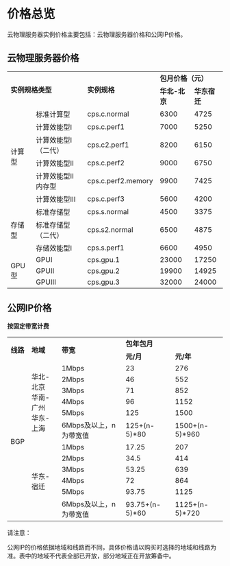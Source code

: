 # 价格总览

云物理服务器实例价格主要包括：云物理服务器价格和公网IP价格。

## 云物理服务器价格


<table>
    <tr>
        <td rowspan="2" colspan="2" ><B>实例规格类型</B></td> 
        <td rowspan="2" colspan="1"><B>实例规格</B></td> 
	    <td colspan="2"><B>包月价格（元）</B></td>
	    <tr>
		<td><B>华北-北京</B></td>
                <td><B>华东宿迁</B></td>
            </tr>
   </tr>
    <tr>   
        <td rowspan="6">计算型</td>
		<td >标准计算型</td>
		<td >cps.c.normal</td>
		<td >6300</td>
	        <td >4725</td>
    </tr>
	<tr>   
		<td >计算效能型Ⅰ</td>
		<td >cps.c.perf1</td>
		<td >7000</td>
	        <td >5250</td>
    </tr>
	<tr>   
		<td >计算效能型Ⅰ（二代）</td>
		<td >cps.c2.perf1</td>
		<td >8200</td>
	        <td >6150</td>
    </tr>
	<tr>   
		<td >计算效能型Ⅱ</td>
		<td >cps.c.perf2</td>
		<td >9000</td>
	        <td >6750</td>
    </tr>
	<tr>   
		<td >计算效能型Ⅱ内存型</td>
		<td >cps.c.perf2.memory</td>
		<td >9900</td>
	        <td >7425</td>
    </tr>
	<tr>   
		<td >计算效能型Ⅲ</td>
		<td >cps.c.perf3</td>
		<td >5600</td>
	        <td >4200</td>
    </tr>
	<tr>   
	    <td rowspan="3">存储型</td>
		<td >标准存储型</td>
		<td >cps.s.normal</td>
		<td >4500</td>
	        <td >3375</td>
    </tr>
	<tr>   
		<td >标准存储型（二代）</td>
		<td >cps.s2.normal</td>
		<td >6500</td>
	        <td >4875</td>
    </tr>
	<tr>   
		<td >存储效能型Ⅰ</td>
		<td >cps.s.perf1</td>
		<td >6600</td>
	        <td >4950</td>
    </tr>
	<tr>   
		<td rowspan="3">GPU型</td>
		<td >GPUⅠ</td>
		<td >cps.gpu.1</td>
		<td >23000</td>
	        <td >17250</td>
    </tr>
	<tr>   
		<td >GPUⅡ</td>
		<td >cps.gpu.2</td>
		<td >19900</td>
	        <td >14925</td>
    </tr>
	<tr>   
		<td >GPUⅢ</td>
		<td >cps.gpu.3</td>
		<td >32000</td>
	        <td >24000</td>
    </tr>	
</table>



## 公网IP价格

**按固定带宽计费**

<table>
<tr>
<td rowspan="2"><B>线路</B></td>
<td rowspan="2"><B>地域</B></td>
<td rowspan="2"><B>带宽</B></td>
<td colspan="2"><B>包年包月</B></td>
</tr>
<tr>
<td><B>元/月</B></td>
<td><B>元/年</B></td>
</tr>
<tr>
<td rowspan="12">BGP</td>
<td rowspan="6">华北-北京<br/>
华南-广州<br/>
华东-上海</td>
<td>1Mbps</td>
<td>23</td>
<td>276</td>
</tr>
<tr>
<td>2Mbps</td>
<td>46</td>
<td>552</td>
</tr>
<tr>
<td>3Mbps</td>
<td>71</td>
<td>852</td>
</tr>
<tr>
<td>4Mbps</td>
<td>96</td>
<td>1152</td>
</tr>
<tr>
<td>5Mbps</td>
<td>125</td>
<td>1500</td>
</tr>
<tr>
<td>6Mbps及以上，n为带宽值</td>
<td>125+(n-5)*80</td>
<td>1500+(n-5)*960</td>
</tr>
<tr>
<td rowspan="6">华东-宿迁</td>
<td>1Mbps</td>
<td>17.25</td>
<td>207</td>
</tr>
<tr>
<td>2Mbps</td>
<td>34.5</td>
<td>414</td>
</tr>
<tr>
<td>3Mbps</td>
<td>53.25</td>
<td>639</td>
</tr>
<tr>
<td>4Mbps</td>
<td>72</td>
<td>864</td>
</tr>
</tr>
<tr>
<td>5Mbps</td>
<td>93.75</td>
<td>1125</td>
</tr>
<tr>
<td>6Mbps及以上，n为带宽值</td>
<td>93.75+(n-5)*60</td>
<td>1125+(n-5)*720</td>
</tr>
</table>



请注意：

公网IP的价格依据地域和线路而不同，具体价格请以购买时选择的地域和线路为准。表中的地域不代表全部已开放，部分地域正在开放筹备中。

